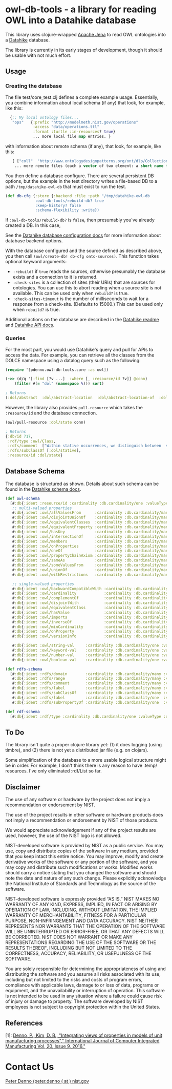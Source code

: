 # owl-db-tools - a library for reading OWL into a Datahike database

This library uses clojure-wrapped [Apache Jena](https://jena.apache.org/) to read OWL ontologies 
into a [Datahike](https://datahike.io/) database. 

The library is currently in its early stages of development, though it should be usable with not much effort. 


## Usage

### Creating the database

The file test/core_test.clj defines a complete example usage. 
Essentially, you combine information about local schema (if any) that look, for example, like this:

```clojure
  {;; My local ontology files...
   "ops"   {:prefix "http://modelmeth.nist.gov/operations"
            :access "data/operations.ttl"
            :format :turtle :in-resources? true}
			... more local file map entries. }
```

with information about remote schema (if any), that look, for example, like this:

```clojure
   [ ["coll"  "http://www.ontologydesignpatterns.org/ont/dlp/Collections.owl"]
    ... more remote files (each a vector of two element: a short name for DB URLs and complete URL to the file).]
```
You then define a database configure. There are several persistent DB options, but the 
example in the test directory writes a file-based DB to a path `/tmp/datahike-owl-db` that must
exist to run the test. 

```clojure
(def db-cfg {:store {:backend :file :path "/tmp/datahike-owl-db
             :owl-db-tools/rebuild-db? true
             :keep-history? false
             :schema-flexibility :write})
```

If `:owl-db-tools/rebuild-db?` is `false`, then presumably you've already created a DB. In this case, 


See the [Datahike database configuration docs](https://cljdoc.org/d/io.replikativ/datahike/0.3.6/doc/datahike-database-configuration) for 
more information about database backend options.

With the database configured and the source defined as described above, you then call ```(owl/create-db! db-cfg onto-sources)```. 
This function takes optional keyword arguments:

 * `:rebuild?` if `true` reads the sources, otherwise presumably the database exists and a connection to it is returned.
 * `:check-sites` is a collection of sites (their URIs) that are sources for ontologies. 
 You can use this to abort reading when a source site is not available. This can be used only when `rebuild?` is true. 
 * `:check-sites-timeout` is the number of milliseconds to wait for a response from a check-site. (Defaults to 15000.)
   This can be used only when `rebuild?` is true. 

Additional actions on the database are described in the [Datahike readme](https://cljdoc.org/d/io.replikativ/datahike/0.3.6/doc/readme)
and [Datahike API docs](https://cljdoc.org/d/io.replikativ/datahike/0.3.6/api/datahike.api).

### Queries

For the most part, you would use Datahike's query and pull for APIs to access the data. 
For example, you can retrieve all the classes from the DOLCE namespace using a datalog query such as the following:

```clojure
(require '[pdenno.owl-db-tools.core :as owl])

(->> (d/q '[:find [?v ...]  :where [_ :resource/id ?v]] @conn) 
    (filter #(= "dol" (namespace %))) sort)

; Returns
(:dol/abstract  :dol/abstract-location  :dol/abstract-location-of  :dol/abstract-quality  :dol/abstract-region  :dol/accomplishment  :dol/achievement...)
```

However, the library also provides `pull-resource` which takes the `:resource/id` and the database connection.

```clojure
(owl/pull-resource :dol/state conn)

; Returns
{:db/id 717,
 :rdf/type :owl/Class,
 :rdfs/comment  ["Within stative occurrences, we distinguish between  states and ..."],
 :rdfs/subClassOf [:dol/stative],
 :resource/id :dol/state}
```

## Database Schema

The database is structured as shown. 
Details about such  schema can be found in the [Datahike schema docs](https://cljdoc.org/d/io.replikativ/datahike/0.3.6/doc/schema). 

```clojure
(def owl-schema
  [#:db{:ident :resource/id :cardinality :db.cardinality/one :valueType :db.type/keyword :unique :db.unique/identity}
   ;; multi-valued properties
   #:db{:ident :owl/allValuesFrom      :cardinality :db.cardinality/many :valueType :db.type/keyword}
   #:db{:ident :owl/disjointUnionOf    :cardinality :db.cardinality/many :valueType :db.type/keyword}
   #:db{:ident :owl/equivalentClasses  :cardinality :db.cardinality/many :valueType :db.type/keyword}
   #:db{:ident :owl/equivalentProperty :cardinality :db.cardinality/many :valueType :db.type/keyword}
   #:db{:ident :owl/hasKey             :cardinality :db.cardinality/many :valueType :db.type/keyword}
   #:db{:ident :owl/intersectionOf     :cardinality :db.cardinality/many :valueType :db.type/keyword}
   #:db{:ident :owl/members            :cardinality :db.cardinality/many :valueType :db.type/keyword}
   #:db{:ident :owl/onProperties       :cardinality :db.cardinality/many :valueType :db.type/keyword}
   #:db{:ident :owl/oneOf              :cardinality :db.cardinality/many :valueType :db.type/ref}
   #:db{:ident :owl/propertyChainAxiom :cardinality :db.cardinality/many :valueType :db.type/keyword}
   #:db{:ident :owl/sameAs             :cardinality :db.cardinality/many :valueType :db.type/keyword}
   #:db{:ident :owl/someValuesFrom     :cardinality :db.cardinality/many :valueType :db.type/keyword}
   #:db{:ident :owl/unionOf            :cardinality :db.cardinality/many :valueType :db.type/keyword}
   #:db{:ident :owl/withRestrictions   :cardinality :db.cardinality/many :valueType :db.type/keyword}

   ;; single-valued properties
   #:db{:ident :owl/backwardCompatibleWith :cardinality :db.cardinality/one :valueType :db.type/string}
   #:db{:ident :owl/cardinality            :cardinality :db.cardinality/one :valueType :db.type/number}
   #:db{:ident :owl/complementOf           :cardinality :db.cardinality/one :valueType :db.type/keyword}
   #:db{:ident :owl/disjointWith           :cardinality :db.cardinality/one :valueType :db.type/keyword}
   #:db{:ident :owl/equivalentClass        :cardinality :db.cardinality/one :valueType :db.type/keyword}
   #:db{:ident :owl/hasValue               :cardinality :db.cardinality/one :valueType :db.type/boolean}
   #:db{:ident :owl/imports                :cardinality :db.cardinality/one :valueType :db.type/keyword}
   #:db{:ident :owl/inverseOf              :cardinality :db.cardinality/one :valueType :db.type/keyword}
   #:db{:ident :owl/minCardinality         :cardinality :db.cardinality/one :valueType :db.type/number}
   #:db{:ident :owl/onProperty             :cardinality :db.cardinality/one :valueType :db.type/keyword}
   #:db{:ident :owl/versionInfo            :cardinality :db.cardinality/one :valueType :db.type/string}

   #:db{:ident :owl/string-val     :cardinality :db.cardinality/one :valueType :db.type/string}
   #:db{:ident :owl/keyword-val    :cardinality :db.cardinality/one :valueType :db.type/keyword}
   #:db{:ident :owl/number-val     :cardinality :db.cardinality/one :valueType :db.type/number}
   #:db{:ident :owl/boolean-val    :cardinality :db.cardinality/one :valueType :db.type/boolean}])   

(def rdfs-schema
  [#:db{:ident :rdfs/domain        :cardinality :db.cardinality/many :valueType :db.type/keyword}
   #:db{:ident :rdfs/range         :cardinality :db.cardinality/many :valueType :db.type/keyword}
   #:db{:ident :rdfs/comment       :cardinality :db.cardinality/many :valueType :db.type/string}
   #:db{:ident :rdfs/label         :cardinality :db.cardinality/many :valueType :db.type/string}
   #:db{:ident :rdfs/subClassOf    :cardinality :db.cardinality/many :valueType :db.type/keyword}
   #:db{:ident :rdfs/label         :cardinality :db.cardinality/one  :valueType :db.type/string}
   #:db{:ident :rdfs/subPropertyOf :cardinality :db.cardinality/one  :valueType :db.type/keyword}])

(def rdf-schema
  [#:db{:ident :rdf/type :cardinality :db.cardinality/one :valueType :db.type/keyword}])
```

## To Do

The library isn't quite a proper clojure library yet: 
(1) it does logging (using timbre), and 
(2) there is not yet a distributed jar file (e.g. on clojars). 

Some simplification of the database to a more usable logical structure might be in order. 
For example, I don't think there is any reason to have :temp/ resources. I've only eliminated :rdf/List so far.

## Disclaimer
The use of any software or hardware by the project does not imply a recommendation or endorsement by NIST.

The use of the project results in other software or hardware products does not imply a recommendation or endorsement by NIST of those products.

We would appreciate acknowledgement if any of the project results are used, however, the use of the NIST logo is not allowed.

NIST-developed software is provided by NIST as a public service. You may use, copy and distribute copies of the software in any medium, provided that you keep intact this entire notice. You may improve, modify and create derivative works of the software or any portion of the software, and you may copy and distribute such modifications or works. Modified works should carry a notice stating that you changed the software and should note the date and nature of any such change. Please explicitly acknowledge the National Institute of Standards and Technology as the source of the software.

NIST-developed software is expressly provided “AS IS.” NIST MAKES NO WARRANTY OF ANY KIND, EXPRESS, IMPLIED, IN FACT OR ARISING BY OPERATION OF LAW, INCLUDING, WITHOUT LIMITATION, THE IMPLIED WARRANTY OF MERCHANTABILITY, FITNESS FOR A PARTICULAR PURPOSE, NON-INFRINGEMENT AND DATA ACCURACY. NIST NEITHER REPRESENTS NOR WARRANTS THAT THE OPERATION OF THE SOFTWARE WILL BE UNINTERRUPTED OR ERROR-FREE, OR THAT ANY DEFECTS WILL BE CORRECTED. NIST DOES NOT WARRANT OR MAKE ANY REPRESENTATIONS REGARDING THE USE OF THE SOFTWARE OR THE RESULTS THEREOF, INCLUDING BUT NOT LIMITED TO THE CORRECTNESS, ACCURACY, RELIABILITY, OR USEFULNESS OF THE SOFTWARE.

You are solely responsible for determining the appropriateness of using and distributing the software and you assume all risks associated with its use, including but not limited to the risks and costs of program errors, compliance with applicable laws, damage to or loss of data, programs or equipment, and the unavailability or interruption of operation. This software is not intended to be used in any situation where a failure could cause risk of injury or damage to property. The software developed by NIST employees is not subject to copyright protection within the United States.

## References

[1]: [Denno, P.; Kim, D. B., "Integrating views of properties in models of unit manufacturing processes"," International Journal of Computer Integrated Manufacturing Vol, 20, Issue 9, 2016."](https://www.tandfonline.com/doi/full/10.1080/0951192X.2015.1130259?scroll=top&needAccess=true)

# Contact Us

<a target="_blank" href="mailto:peter.denno@nist.gov">Peter Denno (peter.denno ( at ) nist.gov</a>








